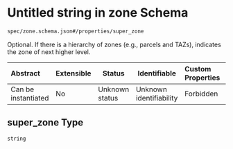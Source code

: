 # Untitled string in zone Schema

```txt
spec/zone.schema.json#/properties/super_zone
```

Optional. If there is a hierarchy of zones (e.g., parcels and TAZs), indicates the zone of next higher level.


| Abstract            | Extensible | Status         | Identifiable            | Custom Properties | Additional Properties | Access Restrictions | Defined In                                                              |
| :------------------ | ---------- | -------------- | ----------------------- | :---------------- | --------------------- | ------------------- | ----------------------------------------------------------------------- |
| Can be instantiated | No         | Unknown status | Unknown identifiability | Forbidden         | Allowed               | none                | [zone.schema.json\*](../../out/zone.schema.json "open original schema") |

## super_zone Type

`string`
